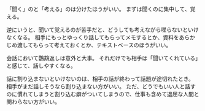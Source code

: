 「聞く」のと「考える」のは分けたほうがいい。
まずは聞くのに集中して、覚える。

逆にいうと、聞いて覚えるのが苦手だと、どうしても考えながら喋らないといけなくなる。
相手にもっとゆっくり話してもらってメモするとか、資料をあらかじめ渡してもらって考えておくとか、テキストベースのほうがいい。

会話において鸚鵡返しは意外と大事。
それだけでも相手は「聞いてくれている」と感じて、話しやすくなる。

話に割り込まないといけないのは、相手の話が終わって話題が途切れたとき。
相手がまだ話しそうなら割り込まない方がいい。
ただ、どうでもいい人と話すのに慣れてしまうと割り込む癖がついてしまうので、仕事も含めて退屈な人間と関わらない方がいい。
